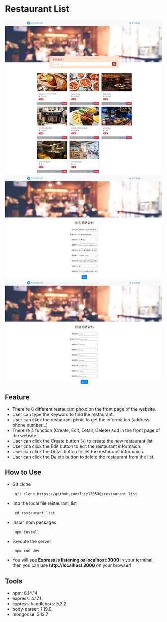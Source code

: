 # Restaurant List

![image](https://github.com/liiy120530/restaurant_list/blob/main/restaurant_list.png)
![image](https://github.com/liiy120530/restaurant_list/blob/main/restaurant_edit.png)
![image](https://github.com/liiy120530/restaurant_list/blob/main/restaurant_add.png)

## Feature
 * There're 8 different restaurant photo on the front page of the website.
 * User can type the Keyword to find the restaurant.
 * User can click the restaurant photo to get the information (address, phone number...)
 * There're 4 function (Create, Edit, Detail, Delete) add in the front page of the website.
 * User can click the Create button (+) to create the new restaurant list.
 * User cna click the Edit button to edit the restaurant informaion.
 * User can click the Detail button to get the restaurant informaion.
 * User can click the Delete button to delete the restaurant from the list.
 
## How to Use
 * Git clone
    
        git clone https://github.com/liiy120530/restaurant_list
 * Into the local file restaurant_list
    
        cd restaurant_list
 * Install npm packages
    
        npm install
 * Execute the server
    
        npm run dev
 * You will see __Express is listening on localhost:3000__ in your terminal, then you can use __http://localhost:3000__ on your browser!
 
## Tools
 * npm: 6.14.14
 * express: 4.17.1
 * express-handlebars: 5.3.2
 * body-parser: 1.19.0
 * mongoose: 5.13.7